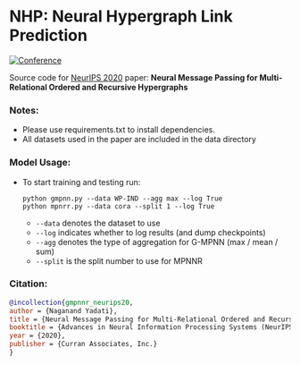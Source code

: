 # NHP: Neural Hypergraph Link Prediction

[![Conference](http://img.shields.io/badge/NeurIPS-2020-4b44ce.svg)](https://nips.cc/) 

Source code for [NeurIPS 2020](https://www.cikm2020.org/) paper: **Neural Message Passing for Multi-Relational Ordered and Recursive Hypergraphs**


### Notes:
- Please use requirements.txt to install dependencies.
- All datasets used in the paper are included in the data directory

### Model Usage:

- To start training and testing run:

  ```shell
  python gmpnn.py --data WP-IND --agg max --log True
  python mpnrr.py --data cora --split 1 --log True

  ```

  - `--data` denotes the dataset to use
  - `--log` indicates whether to log results (and dump checkpoints)
  - `--agg` denotes the type of aggregation for G-MPNN (max / mean / sum)
  - `--split` is the split number to use for MPNNR

  

### Citation:

```bibtex
@incollection{gmpnnr_neurips20,
author = {Naganand Yadati},
title = {Neural Message Passing for Multi-Relational Ordered and Recursive Hypergraphs},
booktitle = {Advances in Neural Information Processing Systems (NeurIPS) 33},
year = {2020},
publisher = {Curran Associates, Inc.}
}
```
